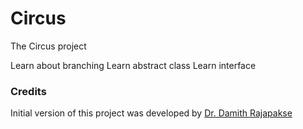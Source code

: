 # Circus

The Circus project

Learn about branching
Learn abstract class
Learn interface
### Credits

Initial version of this project was developed by [Dr. Damith Rajapakse](https://github.com/damithc)
